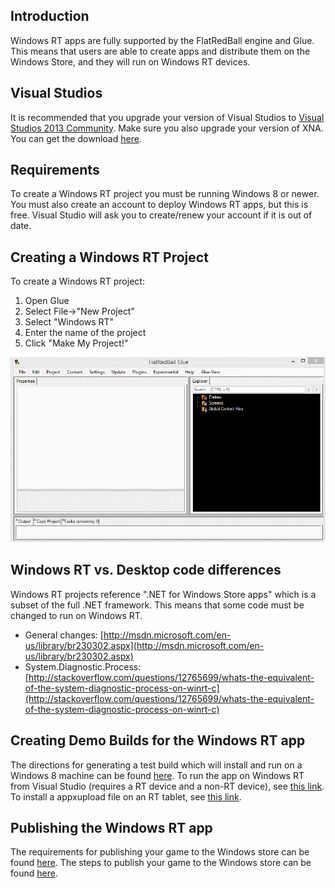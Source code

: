 ## Introduction

Windows RT apps are fully supported by the FlatRedBall engine and Glue. This means that users are able to create apps and distribute them on the Windows Store, and they will run on Windows RT devices.

## Visual Studios

It is recommended that you upgrade your version of Visual Studios to [Visual Studios 2013 Community](http://www.visualstudio.com/en-us/news/vs2013-community-vs.aspx). Make sure you also upgrade your version of XNA. You can get the download [here](https://msxna.codeplex.com/releases).

## Requirements

To create a Windows RT project you must be running Windows 8 or newer. You must also create an account to deploy Windows RT apps, but this is free. Visual Studio will ask you to create/renew your account if it is out of date.

## Creating a Windows RT Project

To create a Windows RT project:

1.  Open Glue
2.  Select File-\>"New Project"
3.  Select "Windows RT"
4.  Enter the name of the project
5.  Click "Make My Project!"

![NewWindowsRtProject.gif](/media/migrated_media-NewWindowsRtProject.gif)

## Windows RT vs. Desktop code differences

Windows RT projects reference ".NET for Windows Store apps" which is a subset of the full .NET framework. This means that some code must be changed to run on Windows RT.

-   General changes: [http://msdn.microsoft.com/en-us/library/br230302.aspx](http://msdn.microsoft.com/en-us/library/br230302.aspx)
-   System.Diagnostic.Process: [http://stackoverflow.com/questions/12765699/whats-the-equivalent-of-the-system-diagnostic-process-on-winrt-c](http://stackoverflow.com/questions/12765699/whats-the-equivalent-of-the-system-diagnostic-process-on-winrt-c)

## Creating Demo Builds for the Windows RT app

The directions for generating a test build which will install and run on a Windows 8 machine can be found [here](https://msdn.microsoft.com/en-us/library/windows/apps/xaml/dn263241.aspx?f=255&MSPPError=-2147217396). To run the app on Windows RT from Visual Studio (requires a RT device and a non-RT device), see [this link](http://blogs.msdn.com/b/dsvc/archive/2012/10/26/windows-rt-windows-store-app-debugging.aspx). To install a appxupload file on an RT tablet, see [this link](https://msdn.microsoft.com/en-us/library/windows/apps/bg126232.aspx).

## Publishing the Windows RT app

The requirements for publishing your game to the Windows store can be found [here](https://msdn.microsoft.com/en-us/library/windows/apps/hh694062.aspx?f=255&MSPPError=-2147217396). The steps to publish your game to the Windows store can be found [here](http://blogs.msdn.com/b/cdnstudents/archive/2012/11/30/publishing-windows-8-app-to-the-windows-store-how-to.aspx).
